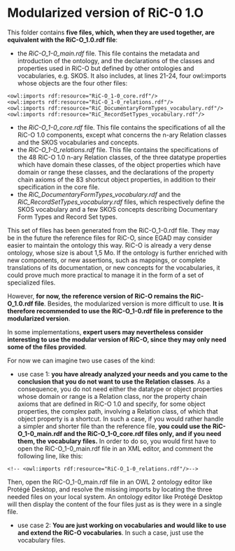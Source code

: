 # Modularized version of RiC-0 1.O

This folder contains **five files, which, when they are used together, are equivalent with the RiC-O_1.0.rdf file**:

- the *RiC-O_1-0_main.rdf* file. This file contains the metadata and introduction of the ontology, and the declarations of the classes and properties used in RiC-O but defined by other ontologies and vocabularies, e.g. SKOS. It also includes, at lines 21-24, four owl:imports whose objects are the four other files:
```
<owl:imports rdf:resource="RiC-O_1-0_core.rdf"/>
<owl:imports rdf:resource="RiC-O_1-0_relations.rdf"/>
<owl:imports rdf:resource="RiC_DocumentaryFormTypes_vocabulary.rdf"/>
<owl:imports rdf:resource="RiC_RecordSetTypes_vocabulary.rdf"/>
```

- the *RiC-O_1-0_core.rdf* file. This file contains the specifications of all the RiC-O 1.0 components, except what concerns the n-ary Relation classes and the SKOS vocabularies and concepts.
- the *RiC-O_1-0_relations.rdf* file. This file contains the specifications of the 48 RiC-O 1.0 n-ary Relation classes, of the three datatype properties which have domain these classes, of the object properties which have domain or range these classes, and the declarations of the property chain axioms of the 83 shortcut object properties, in addition to their specification in the core file.
- the *RiC_DocumentaryFormTypes_vocabulary.rdf* and the *RiC_RecordSetTypes_vocabulary.rdf* files, which respectively define the SKOS vocabulary and a few SKOS concepts describing Documentary Form Types and Record Set types.


This set of files has been generated from the RiC-O_1-0.rdf file. They may be in the future the reference files for RiC-O, since EGAD may consider easier to maintain the ontology this way. RiC-O is already a very dense ontology, whose size is about 1,5 Mo. If the ontology is further enriched with new components, or new assertions, such as mappings, or complete translations of its documentation, or new concepts for the vocabularies, it could prove much more practical to manage it in the form of a set of specialized files.


However, **for now, the reference version of RiC-O remains the RiC-O_1.0.rdf file**. Besides, the modularized version is more difficult to use. **It is therefore recommended to use the RiC-O_1-0.rdf file in preference to the modularized version**.

In some implementations, **expert users may nevertheless consider interesting to use the modular version of RiC-O, since they may only need some of the files provided**.

For now we can imagine two use cases of the kind:

- use case 1: **you have already analyzed your needs and you came to the conclusion that you do not want to use the Relation classes**. 
As a consequence, you do not need either the datatype or object properties whose domain or range is a Relation class, nor the property chain axioms that are defined in RiC-O 1.0 and specify, for some object properties, the complex path, involving a Relation class, of which that object property is a shortcut.
In such a case, if you would rather handle a simpler and shorter file than the reference file, **you could use the RiC-O_1-0_main.rdf and the RiC-O_1-0_core.rdf files only, and if you need them, the vocabulary files.** 
In order to do so, you would first have to open the RiC-O_1-0_main.rdf file in an XML editor, and comment the following line, like this:
```
<!-- <owl:imports rdf:resource="RiC-O_1-0_relations.rdf"/>-->
```
Then, open the RiC-O_1-0_main.rdf file in an OWL 2 ontology editor like Protégé Desktop, and resolve the missing imports by locating the three needed files on your local system. An ontology editor like Protégé Desktop will then display the content of the four files just as is they were in a single file.

- use case 2: **You are just working on vocabularies and would like to use and extend the RiC-O vocabularies**. In such a case, just use the vocabulary files.




